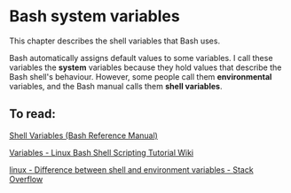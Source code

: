 # Bash system variables

This chapter describes the shell variables that Bash uses. 

Bash automatically assigns default values to some variables. I call these variables the **system** variables because they hold values that describe the Bash shell's behaviour. However, some people call them **environmental** variables, and the Bash manual calls them **shell variables**. 

## To read:

[Shell Variables (Bash Reference Manual)](https://www.gnu.org/software/bash/manual/html_node/Shell-Variables.html) 

[Variables - Linux Bash Shell Scripting Tutorial Wiki](https://bash.cyberciti.biz/guide/Variables) 

[linux - Difference between shell and environment variables - Stack Overflow](https://stackoverflow.com/questions/3341372/difference-between-shell-and-environment-variables) 